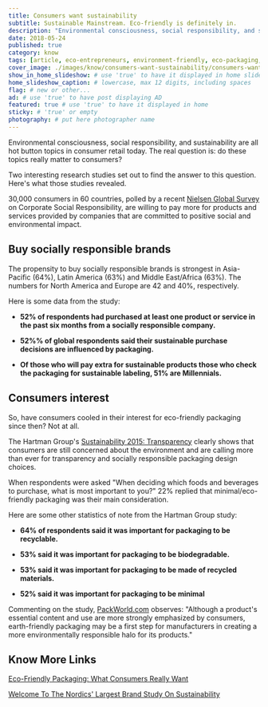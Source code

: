 ```yaml
---
title: Consumers want sustainability
subtitle: Sustainable Mainstream. Eco-friendly is definitely in.
description: "Environmental consciousness, social responsibility, and sustainability are all hot button topics in consumer retail today. The real question is..."
date: 2018-05-24
published: true
category: know
tags: [article, eco-entrepreneurs, environment-friendly, eco-packaging, learning, social-responsibility]
cover_image: ./images/know/consumers-want-sustainability/consumers-want-sustainability.jpg
show_in_home_slideshow: # use 'true' to have it displayed in home slideshow
home_slideshow_caption: # lowercase, max 12 digits, including spaces
flag: # new or other...
ad: # use 'true' to have post displaying AD
featured: true # use 'true' to have it displayed in home
sticky: # 'true' or empty
photography: # put here photographer name
---
```


Environmental consciousness, social responsibility, and sustainability are all hot button topics in consumer retail today. The real question is: do these topics really matter to consumers?

Two interesting research studies set out to find the answer to this question. Here's what those studies revealed.

30,000 consumers in 60 countries, polled by a recent [Nielsen Global Survey](http://www.nielsen.com/us/en/press-room/2014/global-consumers-are-willing-to-put-their-money-where-their-heart-is.html) on Corporate Social Responsibility, are willing to pay more for products and services provided by companies that are committed to positive social and environmental impact.

## Buy socially responsible brands

The propensity to buy socially responsible brands is strongest in Asia-Pacific (64%), Latin America (63%) and Middle East/Africa (63%). The numbers for North America and Europe are 42 and 40%, respectively.

Here is some data from the study:

- **52% of respondents had purchased at least one product or service in the past six months from a socially responsible company.**

- **52%% of global respondents said their sustainable purchase decisions are influenced by packaging.**

- **Of those who will pay extra for sustainable products those who check the packaging for sustainable labeling, 51% are Millennials.**

## Consumers interest

So, have consumers cooled in their interest for eco-friendly packaging since then? Not at all.

The Hartman Group's [Sustainability 2015: Transparency](http://store.hartman-group.com/sustainability-2015-transparency/?hcampaign) clearly shows that consumers are still concerned about the environment and are calling more than ever for transparency and socially responsible packaging design choices.

When respondents were asked "When deciding which foods and beverages to purchase, what is most important to you?" 22% replied that minimal/eco-friendly packaging was their main consideration.

Here are some other statistics of note from the Hartman Group study:

- **64% of respondents said it was important for packaging to be recyclable.**

- **53% said it was important for packaging to be biodegradable.**

- **53% said it was important for packaging to be made of recycled materials.**

- **52% said it was important for packaging to be minimal**

Commenting on the study, [PackWorld.com](https://www.packworld.com/article/sustainability/material-health/infographic-how-important-eco-friendly-packaging-purchase) observes: "Although a product's essential content and use are more strongly emphasized by consumers, earth-friendly packaging may be a first step for manufacturers in creating a more environmentally responsible halo for its products."


## Know More Links

[Eco-Friendly Packaging: What Consumers Really Want](http://www.pkgbranding.com/blog/eco-friendly-packaging-what-consumers-really-want)

[Welcome To The Nordics' Largest Brand Study On Sustainability](https://www.sb-index.com/news-2018)
